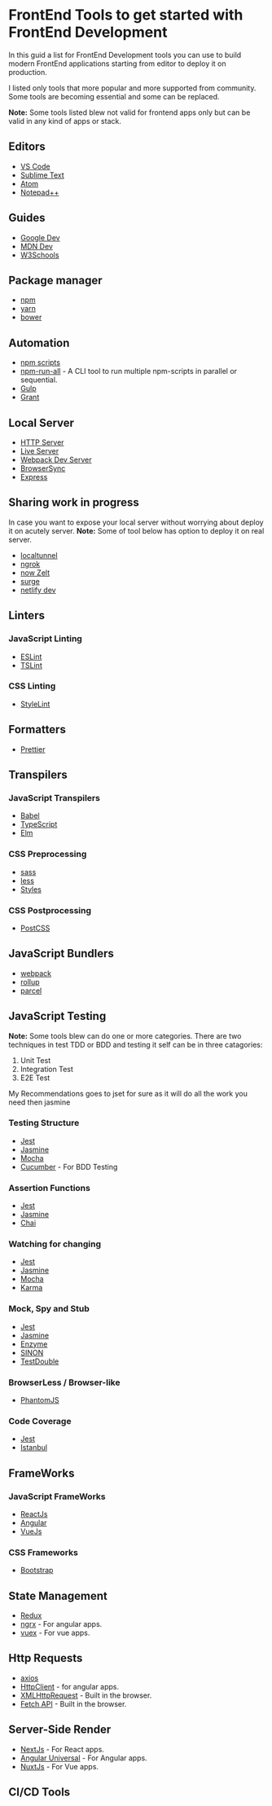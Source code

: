 # FrontEnd Tools to get started with FrontEnd Development

In this guid a list for FrontEnd Development tools you can use to build modern FrontEnd applications starting from editor to deploy it on production.

I listed only tools that more popular and more supported from community. Some tools are becoming essential and some can be replaced.

**Note:** Some tools listed blew not valid for frontend apps only but can be valid in any kind of apps or stack.

## Editors

- [VS Code](https://code.visualstudio.com/)
- [Sublime Text](https://www.sublimetext.com/)
- [Atom](https://atom.io/)
- [Notepad++](https://notepad-plus-plus.org/)

## Guides

- [Google Dev](https://web.dev/)
- [MDN Dev](https://developer.mozilla.org/en-US/)
- [W3Schools](https://www.w3schools.com/)

## Package manager

- [npm](https://www.npmjs.com/)
- [yarn](https://yarnpkg.com/)
- [bower](https://bower.io/)

## Automation

- [npm scripts](https://docs.npmjs.com/misc/scripts)
- [npm-run-all](https://github.com/mysticatea/npm-run-all) - A CLI tool to run multiple npm-scripts in parallel or sequential.
- [Gulp](https://gulpjs.com/)
- [Grant](https://gruntjs.com/)

## Local Server

- [HTTP Server](https://github.com/http-party/http-server)
- [Live Server](https://github.com/tapio/live-server)
- [Webpack Dev Server](https://webpack.js.org/configuration/dev-server/)
- [BrowserSync](https://www.browsersync.io/)
- [Express](https://www.express.com/)

## Sharing work in progress

In case you want to expose your local server without worrying about deploy it on acutely server.
**Note:** Some of tool below has option to deploy it on real server.

- [localtunnel](https://github.com/localtunnel/localtunnel)
- [ngrok](https://ngrok.com/)
- [now Zelt](https://zeit.co/)
- [surge](https://surge.sh/)
- [netlify dev](https://www.netlify.com/products/dev/)

## Linters

### JavaScript Linting

- [ESLint](https://eslint.org/)
- [TSLint](https://palantir.github.io/tslint/)

### CSS Linting

- [StyleLint](https://stylelint.io/)

## Formatters

- [Prettier](https://prettier.io/)

## Transpilers

### JavaScript Transpilers

- [Babel](https://babeljs.io/)
- [TypeScript](https://www.typescriptlang.org/)
- [Elm](https://elm-lang.org/)

### CSS Preprocessing

- [sass](https://sass-lang.com/)
- [less](http://lesscss.org/)
- [Styles](https://stylus-lang.com/)

### CSS Postprocessing

- [PostCSS](https://postcss.org/)

## JavaScript Bundlers

- [webpack](https://webpack.js.org/)
- [rollup](https://rollupjs.org/)
- [parcel](https://parceljs.org/)

## JavaScript Testing

**Note:** Some tools blew can do one or more categories.
There are two techniques in test TDD or BDD and testing it self can be in three catagories:

1. Unit Test
2. Integration Test
3. E2E Test

My Recommendations goes to jset for sure as it will do all the work you need then jasmine

### Testing Structure

- [Jest](https://jestjs.io/)
- [Jasmine](https://jasmine.github.io/)
- [Mocha](https://mochajs.org/)
- [Cucumber](https://cucumber.io/) - For BDD Testing

### Assertion Functions

- [Jest](https://jestjs.io/)
- [Jasmine](https://jasmine.github.io/)
- [Chai](https://www.chaijs.com/)

### Watching for changing

- [Jest](https://jestjs.io/)
- [Jasmine](https://jasmine.github.io/)
- [Mocha](https://mochajs.org/)
- [Karma](https://karma-runner.github.io/4.0/index.html)

### Mock, Spy and Stub

- [Jest](https://jestjs.io/)
- [Jasmine](https://jasmine.github.io/)
- [Enzyme](https://enzymejs.github.io/enzyme/)
- [SINON](https://sinonjs.org/)
- [TestDouble](https://github.com/testdouble/testdouble.js/)

### BrowserLess / Browser-like

- [PhantomJS](https://phantomjs.org/)

### Code Coverage

- [Jest](https://jestjs.io/)
- [Istanbul](https://istanbul.js.org/)

## FrameWorks

### JavaScript FrameWorks

- [ReactJs](https://reactjs.org/)
- [Angular](https://angular.io/)
- [VueJs](https://vuejs.org/)

### CSS Frameworks

- [Bootstrap](https://getbootstrap.com/)

## State Management

- [Redux](https://redux.js.org/)
- [ngrx](https://ngrx.io/) - For angular apps.
- [vuex](https://vuex.vuejs.org/) - For vue apps.

## Http Requests

- [axios](https://github.com/axios/axios)
- [HttpClient](https://angular.io/guide/http) - for angular apps.
- [XMLHttpRequest](https://developer.mozilla.org/en-US/docs/Web/API/XMLHttpRequest) - Built in the browser.
- [Fetch API](https://developer.mozilla.org/en-US/docs/Web/API/Fetch_API) - Built in the browser.

## Server-Side Render

- [NextJs](https://nextjs.org/) - For React apps.
- [Angular Universal](https://angular.io/guide/universal) - For Angular apps.
- [NuxtJs](https://nuxtjs.org/) - For Vue apps.

## CI/CD Tools

##

